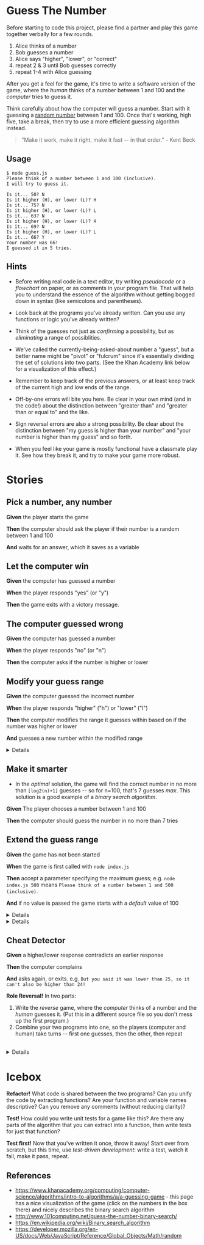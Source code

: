 # Guess The Number

Before starting to code this project, please find a partner and play this game together verbally for a few rounds.

1. Alice thinks of a number
2. Bob guesses a number
3. Alice says "higher", "lower", or "correct"
4. repeat 2 & 3 until Bob guesses correctly
5. repeat 1-4 with Alice guessing

After you get a feel for the game, it's time to write a software version of the game, where the *human* thinks of a number between 1 and 100 and the *computer* tries to guess it.

Think carefully about how the computer will guess a number. Start with it guessing a [random number](https://developer.mozilla.org/en-US/docs/Web/JavaScript/Reference/Global_Objects/Math/random) between 1 and 100. Once that's working, high five, take a break, then try to use a more efficient guessing algorithm instead.

> "Make it work, make it right, make it fast -- in that order." - Kent Beck

## Usage

```
$ node guess.js
Please think of a number between 1 and 100 (inclusive).
I will try to guess it.

Is it... 50? N
Is it higher (H), or lower (L)? H
Is it... 75? N
Is it higher (H), or lower (L)? L
Is it... 63? N
Is it higher (H), or lower (L)? H
Is it... 69? N
Is it higher (H), or lower (L)? L
Is it... 66? Y
Your number was 66!
I guessed it in 5 tries.
```

## Hints

* Before writing real code in a text editor, try writing *pseudocode* or a *flowchart* on paper, or as comments in your program file. That will help you to understand the essence of the algorithm without getting bogged down in syntax (like semicolons and parentheses).

* Look back at the programs you've already written. Can you use any functions or logic you've already written?

* Think of the guesses not just as *confirming* a possibility, but as *eliminating* a range of possiblities.

* We've called the currently-being-asked-about number a "guess", but a better name might be "pivot" or "fulcrum" since it's essentially dividing the set of solutions into two parts. (See the Khan Academy link below for a visualization of this effect.)

* Remember to keep track of the previous answers, or at least keep track of the current high and low ends of the range.

* Off-by-one errors will bite you here. Be clear in your own mind (and in the code!) about the distinction between "greater than" and "greater than or equal to" and the like.

* Sign reversal errors are also a strong possibility. Be clear about the distinction between "my guess is higher than your number" and "your number is higher than my guess" and so forth.

* When you feel like your game is mostly functional have a classmate play it.  See how they break it, and try to make your game more robust.

# Stories

<!--BOX-->
## Pick a number, any number

**Given** the player starts the game

**Then** the computer should ask the player if their number is a random between 1 and 100

**And** waits for an answer, which it saves as a variable

<!--/BOX-->

<!--BOX-->
## Let the computer win

**Given** the computer has guessed a number

**When** the player responds "yes" (or "y")

**Then** the game exits with a victory message.

<!--/BOX-->

<!--BOX-->
## The computer guessed wrong

**Given** the computer has guessed a number

**When** the player responds "no" (or "n")

**Then** the computer asks if the number is higher or lower

<!--/BOX-->

<!--BOX-->
## Modify your guess range

**Given** the computer guessed the incorrect number

**When** the player responds "higher" ("h") or "lower" ("l")

**Then** the computer modifies the range it guesses within based on if the number was higher or lower

**And** guesses a new number within the modified range

<details>
<div>
<summary>Hint</summary>
If the number is higher, you'll want to modify the low end of the range, and vice versa if the number is lower.
</div>
</details>

<!--/BOX-->

<!--BOX-->
## Make it smarter

* In the *optimal* solution, the game will find the correct number in no more than `[log2(n)+1]` guesses -- so for n=100, that's 7 guesses *max*. This solution is a good example of a *binary search algorithm*. 

**Given** The player chooses a number between 1 and 100

**Then** the computer should guess the number in no more than 7 tries

<!--/BOX-->

<!--BOX-->
## Extend the guess range

**Given** the game has not been started

**When** the game is first called with `node index.js`

**Then** accept a parameter specifying the maximum guess; e.g. `node index.js 500` means `Please think of a number between 1 and 500 (inclusive)`.

**And** if no value is passed the game starts with a *default* value of 100

<details>
<div>
<summary>Hint 1</summary>
Remember our old friend `process.argv` can be used to pull arguments from the command 
</div>
</details>

<details>
<div>
<summary>Hint 2</summary>
You can set a default value to a variable using the logical 'or' operator `||`.
</div>
</details>

<!--/BOX-->

<!--BOX-->
## Cheat Detector

**Given** a higher/lower response contradicts an earlier response

**Then** the computer complains

**And** asks again, or exits. e.g. `But you said it was lower than 25, so it can't also be higher than 24!`

<!--/BOX-->

<!--BOX-->
**Role Reversal!** In two parts:
   1. Write the *reverse* game, where the *computer* thinks of a number and the *human* guesses it. (Put this in a different source file so you don't mess up the first program.)
   2. Combine your two programs into one, so the players (computer and human) take turns -- first one guesses, then the other, then repeat <br><br>

   <details>
<div>
<summary>Hint</summary>
You may want to make an `initialize` function that will ask which game you want to play and then call the function containing that version of the game depending on the user's input.
</div>
</details>

<!--/BOX-->

# Icebox

<!--BOX-->
**Refactor!** What code is shared between the two programs? Can you unify the code by extracting functions? Are your function and variable names descriptive? Can you remove any comments (without reducing clarity)?

<!--/BOX-->

<!--BOX-->
**Test!** How could you write unit tests for a game like this? Are there any parts of the algorithm that you can extract into a function, then write tests for just that function?

<!--/BOX-->

<!--BOX-->
**Test first!** Now that you've written it once, throw it away! Start over from scratch, but this time, use *test-driven development*: write a test, watch it fail, make it pass, repeat.

<!--/BOX-->

## References

* https://www.khanacademy.org/computing/computer-science/algorithms/intro-to-algorithms/a/a-guessing-game - this page has a nice visualization of the game (click on the numbers in the box there) and nicely describes the binary search algorithm
* http://www.101computing.net/guess-the-number-binary-search/
* https://en.wikipedia.org/wiki/Binary_search_algorithm
* https://developer.mozilla.org/en-US/docs/Web/JavaScript/Reference/Global_Objects/Math/random

